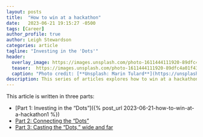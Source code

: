 ```yaml
---
layout: posts
title:  "How to win at a hackathon"
date:   2023-06-21 19:15:27 -0500
tags: [Career]
author_profile: true
author: Leigh Stewardson
categories: article
tagline: "Investing in the 'Dots'"
header:
  overlay_image: https://images.unsplash.com/photo-1611444111920-89dfc4a01f43
  teaser:  https://images.unsplash.com/photo-1611444111920-89dfc4a01f43
  caption: "Photo credit: [**Unsplash: Marin Tulard**](https://unsplash.com/@mtulard)"
description: This series of articles explores how to win at a hackathon even if you don't win the hackathon itself. The first post explores why you should invest in hackathons.
---
```


This article is written in three parts:
* [Part 1: Investing in the “Dots”]({% post_url 2023-06-21-how-to-win-at-a-hackathon1 %})
* [Part 2: Connecting the “Dots”]({{base_url}}/article/2023/06/22/how-to-win-at-a-hackathon-2.html)
* [Part 3: Casting the “Dots,” wide and far]({{base_url}}/article/2023/06/22/how-to-win-at-a-hackathon-3.html)
